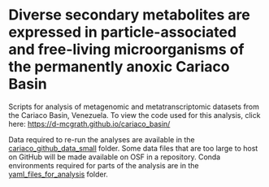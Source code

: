 # Diverse secondary metabolites are expressed in particle-associated and free-living microorganisms of the permanently anoxic Cariaco Basin

Scripts for analysis of metagenomic and metatranscriptomic datasets from the Cariaco Basin, Venezuela. To view the code used for this analysis, click here: https://d-mcgrath.github.io/cariaco_basin/

Data required to re-run the analyses are available in the [cariaco_github_data_small](https://github.com/d-mcgrath/cariaco_basin/tree/main/cariaco_github_data_small) folder. Some data files that are too large to host on GitHub will be made available on OSF in a repository. Conda environments required for parts of the analysis are in the [yaml_files_for_analysis](https://github.com/d-mcgrath/cariaco_basin/tree/main/yaml_files_for_analysis) folder.
